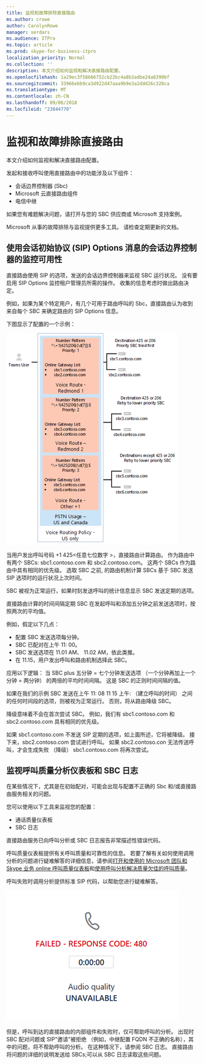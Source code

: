 ```yaml
---
title: 监视和故障排除直接路由
ms.author: crowe
author: CarolynRowe
manager: serdars
ms.audience: ITPro
ms.topic: article
ms.prod: skype-for-business-itpro
localization_priority: Normal
ms.collection: ''
description: 本文介绍如何监视和解决直接路由配置。
ms.openlocfilehash: 1a29ec3f58666752cb22bc4a8b3adbe24a0399bf
ms.sourcegitcommit: 33966ebb9ca3d922d47aaa9b9e3a2ddd26c320ca
ms.translationtype: MT
ms.contentlocale: zh-CN
ms.lasthandoff: 09/06/2018
ms.locfileid: "23844770"
---
```

# <a name="monitor-and-troubleshoot-direct-routing"></a>监视和故障排除直接路由

本文介绍如何监视和解决直接路由配置。 

发起和接收呼叫使用直接路由中的功能涉及以下组件： 

- 会话边界控制器 (Sbc) 
- Microsoft 云直接路由组件 
- 电信中继 

如果您有难题解决问题，请打开与您的 SBC 供应商或 Microsoft 支持案例。 

Microsoft 从事的故障排除与监视提供更多工具。 请检查定期更新的文档。 

## <a name="monitoring-availability-of-session-border-controllers-using-session-initiation-protocol-sip-options-messages"></a>使用会话初始协议 (SIP) Options 消息的会话边界控制器的监控可用性

直接路由使用 SIP 的选项，发送的会话边界控制器来监视 SBC 运行状况。 没有要启用 SIP Options 监控租户管理员所需的操作。 收集的信息考虑时做出路由决定。 

例如，如果为某个特定用户，有几个可用于路由呼叫的 Sbc，直接路由认为收到来自每个 SBC 来确定路由的 SIP Options 信息。 

下图显示了配置的一个示例： 

![SIP 选项配置示例](media/sip-options-config-example.png)

当用户发出呼叫号码 +1 425\<任意七位数字 >，直接路由计算路由。 作为路由中有两个 SBCs: sbc1.contoso.com 和 sbc2.contoso.com。 这两个 SBCs 作为路由中具有相同的优先级。 选取 SBC 之前, 的路由机制计算 SBCs 基于 SBC 发送 SIP 选项时的运行状况上次时间。 

SBC 被视为正常运行，如果时刻发送呼叫的统计信息显示 SBC 发送定期的选项。  

直接路由计算的时间间隔定期 SBC 在发起呼叫和添加五分钟之前发送选项时，按照两次的平均值。 

例如，假定以下几点： 

- 配置 SBC 发送选项每分钟。 
- SBC 已配对在上午 11: 00。  
- SBC 发送选项在 11.01 AM、 11.02 AM，依此类推。  
- 在 11.15，用户发出呼叫和路由机制选择此 SBC。 

应用以下逻辑： 当 SBC plus 五分钟 = 七个分钟发送选项 （一个分钟再加上一个分钟 = 两分钟） 的两倍的平均时间间隔。 这是 SBC 的正则时间间隔的值。
 
如果在我们的示例 SBC 发送在上午 11: 08 11 15 上午: （建立呼叫的时间） 之间的任何时间段的选项，则被视为正常运行。 否则，将从路由降级 SBC。 

降级意味着不会在首次尝试 SBC。 例如，我们有 sbc1.contoso.com 和 sbc2.contoso.com 具有相同的优先级。  

如果 sbc1.contoso.com 不发送 SIP 定期的选项，如上面所述，它将被降级。 接下来，sbc2.contoso.com 尝试进行呼叫。 如果 sbc2.contoso.con 无法传送呼叫，才会生成失败 （降级） sbc1.contoso.com 将再次尝试。 

## <a name="monitor-call-quality-analytics-dashboard-and-sbc-logs"></a>监视呼叫质量分析仪表板和 SBC 日志 
 
在某些情况下，尤其是在初始配对，可能会出现与配置不正确的 Sbc 和/或直接路由服务相关的问题。 

您可以使用以下工具来监视您的配置：  
 
- 通话质量仪表板 
- SBC 日志 

直接路由服务已向呼叫分析或 SBC 日志报告非常描述性错误代码。 

呼叫质量仪表板提供有关呼叫质量和可靠性的信息。 若要了解有关如何使用调用分析的问题进行疑难解答的详细信息，请参阅[打开和使用的 Microsoft 团队和 Skype 业务 online 呼叫质量仪表板](https://docs.microsoft.com/SkypeForBusiness/using-call-quality-in-your-organization/turning-on-and-using-call-quality-dashboard)和[使用呼叫分析解决质量欠佳的呼叫质量](https://docs.microsoft.com/SkypeForBusiness/using-call-quality-in-your-organization/use-call-analytics-to-troubleshoot-poor-call-quality)。 

呼叫失败时调用分析提供标准 SIP 代码，以帮助您进行疑难解答。 

![呼叫失败的示例 SIP 代码](media/failed-response-code.png)

但是，呼叫到达的直接路由的内部组件和失败时，仅可帮助呼叫的分析。 出现时 SBC 配对问题或 SIP"邀请"被拒绝 （例如，中继配置 FQDN 不正确的名称），其中的问题，将不帮助呼叫的分析。 在这种情况下，请参阅 SBC 日志。 直接路由将问题的详细的说明发送给 SBCs;可以从 SBC 日志读取这些问题。 
